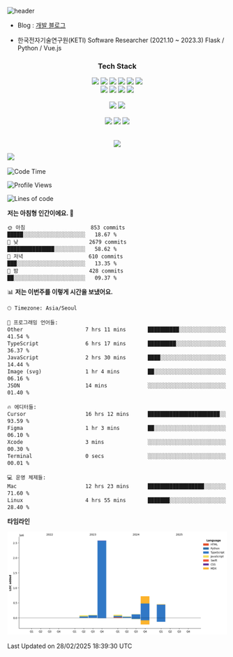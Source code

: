 ![header](https://capsule-render.vercel.app/api?type=soft&color=auto&height=150&section=header&text=HANGYU&fontSize=70&animation=twinkling)


- Blog : [개발 블로그](https://ruehan.org)
 
- 한국전자기술연구원(KETI) Software Researcher (2021.10 ~ 2023.3) Flask / Python / Vue.js

<h3 align="center"> Tech Stack </h3>
<p align="center">
  <img src="https://img.shields.io/badge/HTML-E34F26?style=flat-square&logo=HTML5&logoColor=white"/></a>
<img src="https://img.shields.io/badge/CSS-1572B6?style=flat-square&logo=CSS3&logoColor=white"/></a>
<img src="https://img.shields.io/badge/JavaScript-F7DF1E?style=flat-square&logo=JavaScript&logoColor=white"/></a>
<img src="https://img.shields.io/badge/Java-007396?style=flat-square&logo=Java&logoColor=white"/></a>
<img src="https://img.shields.io/badge/React-61DAFB?style=flat-square&logo=React&logoColor=white"/></a>
<img src="https://img.shields.io/badge/Next-000000?style=flat-square&logo=Next.js&logoColor=white"/></a>
<br>
<img src="https://img.shields.io/badge/Remix-000000?style=flat-square&logo=Remix&logoColor=white"/></a>
<img src="https://img.shields.io/badge/Python-3776AB?style=flat-square&logo=Python&logoColor=white"/></a>
<img src="https://img.shields.io/badge/Flask-000000?style=flat-square&logo=Flask&logoColor=white"/></a>
<img src="https://img.shields.io/badge/MySQL-4479A1?style=flat-square&logo=MySQL&logoColor=white"/></a>

<br>
<br>
<img src="https://img.shields.io/badge/Android Studio-3DDC84?style=flat-square&logo=Android Studio&logoColor=white"/></a>
<img src="https://img.shields.io/badge/Visual Studio Code-007ACC?style=flat-square&logo=Visual Studio Code&logoColor=white"/></a>
<br>
<br>
<img src="https://img.shields.io/badge/macOS-000000?style=flat-square&logo=macOS&logoColor=white"/></a>
<img src="https://img.shields.io/badge/Windows-0078D6?style=flat-square&logo=Windows&logoColor=white"/></a>
<img src="https://img.shields.io/badge/Ubuntu-E95420?style=flat-square&logo=Ubuntu&logoColor=white"/></a>
<br>
<br>

</p>

<p align="center">
  <img align="center" src="https://github-readme-stats.vercel.app/api?username=ruehan&theme=cobalt&show_icons=true" />
</p>

![](https://gh-hits.nomadcoders.workers.dev/view?username=ruehan)

 <!--START_SECTION:waka-->
![Code Time](http://img.shields.io/badge/Code%20Time-1%2C801%20hrs%2023%20mins-blue)

![Profile Views](http://img.shields.io/badge/Profile%20Views-0-blue)

![Lines of code](https://img.shields.io/badge/%EC%A0%80%EB%8A%94%20%EC%97%AC%ED%83%9C%EA%B9%8C%EC%A7%80%20-4.2%20million%20%EC%A4%84%EC%9D%98%20%EC%BD%94%EB%93%9C%EB%A5%BC%20%EC%9E%91%EC%84%B1%ED%96%88%EC%96%B4%EC%9A%94.-blue)

**저는 아침형 인간이에요. 🐤** 

```text
🌞 아침                     853 commits         █████░░░░░░░░░░░░░░░░░░░░   18.67 % 
🌆 낮　                     2679 commits        ███████████████░░░░░░░░░░   58.62 % 
🌃 저녁                     610 commits         ███░░░░░░░░░░░░░░░░░░░░░░   13.35 % 
🌙 밤　                     428 commits         ██░░░░░░░░░░░░░░░░░░░░░░░   09.37 % 
```


📊 **저는 이번주를 이렇게 시간을 보냈어요.** 

```text
🕑︎ Timezone: Asia/Seoul

💬 프로그래밍 언어들: 
Other                    7 hrs 11 mins       ██████████░░░░░░░░░░░░░░░   41.54 % 
TypeScript               6 hrs 17 mins       █████████░░░░░░░░░░░░░░░░   36.37 % 
JavaScript               2 hrs 30 mins       ████░░░░░░░░░░░░░░░░░░░░░   14.44 % 
Image (svg)              1 hr 4 mins         ██░░░░░░░░░░░░░░░░░░░░░░░   06.16 % 
JSON                     14 mins             ░░░░░░░░░░░░░░░░░░░░░░░░░   01.40 % 

🔥 에디터들: 
Cursor                   16 hrs 12 mins      ███████████████████████░░   93.59 % 
Figma                    1 hr 3 mins         ██░░░░░░░░░░░░░░░░░░░░░░░   06.10 % 
Xcode                    3 mins              ░░░░░░░░░░░░░░░░░░░░░░░░░   00.30 % 
Terminal                 0 secs              ░░░░░░░░░░░░░░░░░░░░░░░░░   00.01 % 

💻 운영 체제들: 
Mac                      12 hrs 23 mins      ██████████████████░░░░░░░   71.60 % 
Linux                    4 hrs 55 mins       ███████░░░░░░░░░░░░░░░░░░   28.40 % 
```

**타임라인**

![Lines of Code chart](https://raw.githubusercontent.com/ruehan/ruehan/main/assets/bar_graph.png)


 Last Updated on 28/02/2025 18:39:30 UTC
<!--END_SECTION:waka-->


  


